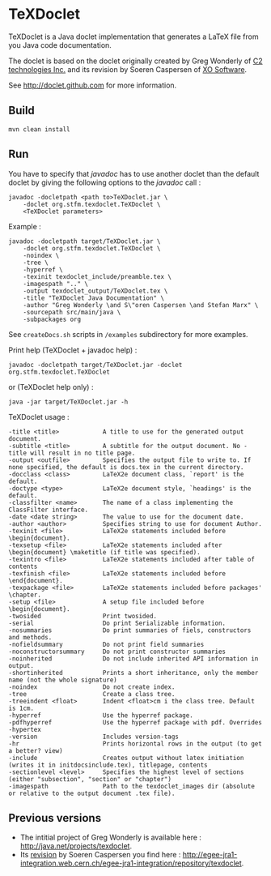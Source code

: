 TeXDoclet
=========

TeXDoclet is a Java doclet implementation that generates a LaTeX file from you Java code documentation.

The doclet is based on the doclet originally created by Greg Wonderly of
[C2 technologies Inc.](http://www.c2-tech.com>) and its revision by Soeren Caspersen of
[XO Software](http://www.xosoftware.dk).

See <http://doclet.github.com> for more information.

Build
-----

    mvn clean install

Run
---

You have to specify that *javadoc* has to use another doclet than the default doclet by giving the following options to the *javadoc* call :

	javadoc -docletpath <path to>TeXDoclet.jar \
		-doclet org.stfm.texdoclet.TeXDoclet \
		<TeXDoclet parameters>

Example :

	javadoc -docletpath target/TeXDoclet.jar \
		-doclet org.stfm.texdoclet.TeXDoclet \
		-noindex \
		-tree \
		-hyperref \
		-texinit texdoclet_include/preamble.tex \
		-imagespath ".." \
		-output texdoclet_output/TeXDoclet.tex \
		-title "TeXDoclet Java Documentation" \
		-author "Greg Wonderly \and S\"oren Caspersen \and Stefan Marx" \
		-sourcepath src/main/java \
		-subpackages org

See `createDocs.sh` scripts in `/examples` subdirectory for more examples.

Print help (TeXDoclet + javadoc help) :

	javadoc -docletpath target/TeXDoclet.jar -doclet org.stfm.texdoclet.TeXDoclet

or (TeXDoclet help only) :

	java -jar target/TeXDoclet.jar -h

TeXDoclet usage :

	-title <title>            A title to use for the generated output document.
	-subtitle <title>         A subtitle for the output document. No -title will result in no title page.
	-output <outfile>         Specifies the output file to write to. If none specified, the default is docs.tex in the current directory.
	-docclass <class>         LaTeX2e document class, `report' is the default.
	-doctype <type>           LaTeX2e document style, `headings' is the default.
	-classfilter <name>       The name of a class implementing the ClassFilter interface.
	-date <date string>       The value to use for the document date.
	-author <author>          Specifies string to use for document Author.
	-texinit <file>           LaTeX2e statements included before \begin{document}.
	-texsetup <file>          LaTeX2e statements included after \begin{document} \maketitle (if title was specified).
	-texintro <file>          LaTeX2e statements included after table of contents
	-texfinish <file>         LaTeX2e statements included before \end{document}.
	-texpackage <file>        LaTeX2e statements included before packages' \chapter.
	-setup <file>             A setup file included before \begin{document}.
	-twosided                 Print twosided.
	-serial                   Do print Serializable information.
	-nosummaries              Do print summaries of fiels, constructors and methods.
	-nofieldsummary           Do not print field summaries
	-noconstructorsummary     Do not print constructor summaries
	-noinherited              Do not include inherited API information in output.
	-shortinherited           Prints a short inheritance, only the member name (not the whole signature)
	-noindex                  Do not create index.
	-tree                     Create a class tree.
	-treeindent <float>       Indent <float>cm i the class tree. Default is 1cm.
	-hyperref                 Use the hyperref package.
	-pdfhyperref              Use the hyperref package with pdf. Overrides -hypertex 
	-version                  Includes version-tags 
	-hr                       Prints horizontal rows in the output (to get a better? view)
	-include                  Creates output without latex initiation (writes it in initdocsinclude.tex), titlepage, contents 
	-sectionlevel <level>     Specifies the highest level of sections (either "subsection", "section" or "chapter")
	-imagespath               Path to the texdoclet_images dir (absolute or relative to the output document .tex file).


Previous versions
-----------------

- The intitial project of Greg Wonderly is available here : <http://java.net/projects/texdoclet>.
- Its [revision](http://egee-jra1-integration.web.cern.ch/egee-jra1-integration/repository/texdoclet/1.3/share/README.txt) by Soeren Caspersen you find here : <http://egee-jra1-integration.web.cern.ch/egee-jra1-integration/repository/texdoclet>.
